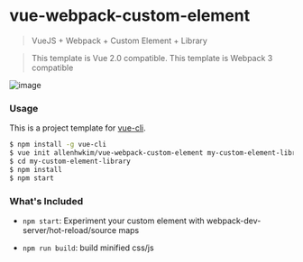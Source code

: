 # vue-webpack-custom-element

> VueJS + Webpack + Custom Element + Library

> This template is Vue 2.0 compatible. 
> This template is Webpack 3 compatible

![image](https://user-images.githubusercontent.com/1437734/40678483-a7630d06-634e-11e8-81a5-68c68447dea3.png)

### Usage

This is a project template for [vue-cli](https://github.com/vuejs/vue-cli).

``` bash
$ npm install -g vue-cli
$ vue init allenhwkim/vue-webpack-custom-element my-custom-element-library
$ cd my-custom-element-library
$ npm install
$ npm start
```

### What's Included

- `npm start`: Experiment your custom element with webpack-dev-server/hot-reload/source maps

- `npm run build`: build minified css/js
